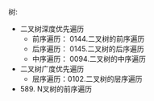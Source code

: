 树:
- 二叉树深度优先遍历
  - 前序遍历： 0144.二叉树的前序遍历
  - 后序遍历： 0145.二叉树的后序遍历
  - 中序遍历： 0094.二叉树的中序遍历
- 二叉树广度优先遍历
  - 层序遍历：0102.二叉树的层序遍历
- 589\. N叉树的前序遍历